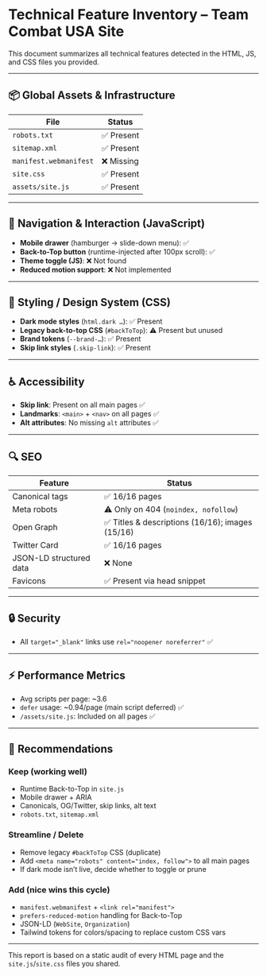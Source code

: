 # Technical Feature Inventory – Team Combat USA Site

This document summarizes all technical features detected in the HTML, JS, and CSS files you provided.

---

## 📦 Global Assets & Infrastructure

| File | Status |
|------|--------|
| `robots.txt` | ✅ Present |
| `sitemap.xml` | ✅ Present |
| `manifest.webmanifest` | ❌ Missing |
| `site.css` | ✅ Present |
| `assets/site.js` | ✅ Present |

---

## 🔹 Navigation & Interaction (JavaScript)

- **Mobile drawer** (hamburger → slide-down menu): ✅
- **Back-to-Top button** (runtime-injected after 100px scroll): ✅
- **Theme toggle (JS)**: ❌ Not found
- **Reduced motion support**: ❌ Not implemented

---

## 🎨 Styling / Design System (CSS)

- **Dark mode styles** (`html.dark …`): ✅ Present
- **Legacy back-to-top CSS** (`#backToTop`): ⚠️ Present but unused
- **Brand tokens** (`--brand-…`): ✅ Present
- **Skip link styles** (`.skip-link`): ✅ Present

---

## ♿ Accessibility

- **Skip link**: Present on all main pages ✅
- **Landmarks**: `<main>` + `<nav>` on all pages ✅
- **Alt attributes**: No missing `alt` attributes ✅

---

## 🔍 SEO

| Feature | Status |
|---------|--------|
| Canonical tags | ✅ 16/16 pages |
| Meta robots | ⚠️ Only on 404 (`noindex, nofollow`) |
| Open Graph | ✅ Titles & descriptions (16/16); images (15/16) |
| Twitter Card | ✅ 16/16 pages |
| JSON-LD structured data | ❌ None |
| Favicons | ✅ Present via head snippet |

---

## 🔒 Security

- All `target="_blank"` links use `rel="noopener noreferrer"` ✅

---

## ⚡ Performance Metrics

- Avg scripts per page: ~3.6
- `defer` usage: ~0.94/page (main script deferred) ✅
- `/assets/site.js`: Included on all pages ✅

---

## 🔎 Recommendations

### Keep (working well)
- Runtime Back-to-Top in `site.js`
- Mobile drawer + ARIA
- Canonicals, OG/Twitter, skip links, alt text
- `robots.txt`, `sitemap.xml`

### Streamline / Delete
- Remove legacy `#backToTop` CSS (duplicate)
- Add `<meta name="robots" content="index, follow">` to all main pages
- If dark mode isn’t live, decide whether to toggle or prune

### Add (nice wins this cycle)
- `manifest.webmanifest` + `<link rel="manifest">`
- `prefers-reduced-motion` handling for Back-to-Top
- JSON-LD (`WebSite`, `Organization`)
- Tailwind tokens for colors/spacing to replace custom CSS vars

---

This report is based on a static audit of every HTML page and the `site.js`/`site.css` files you shared.
